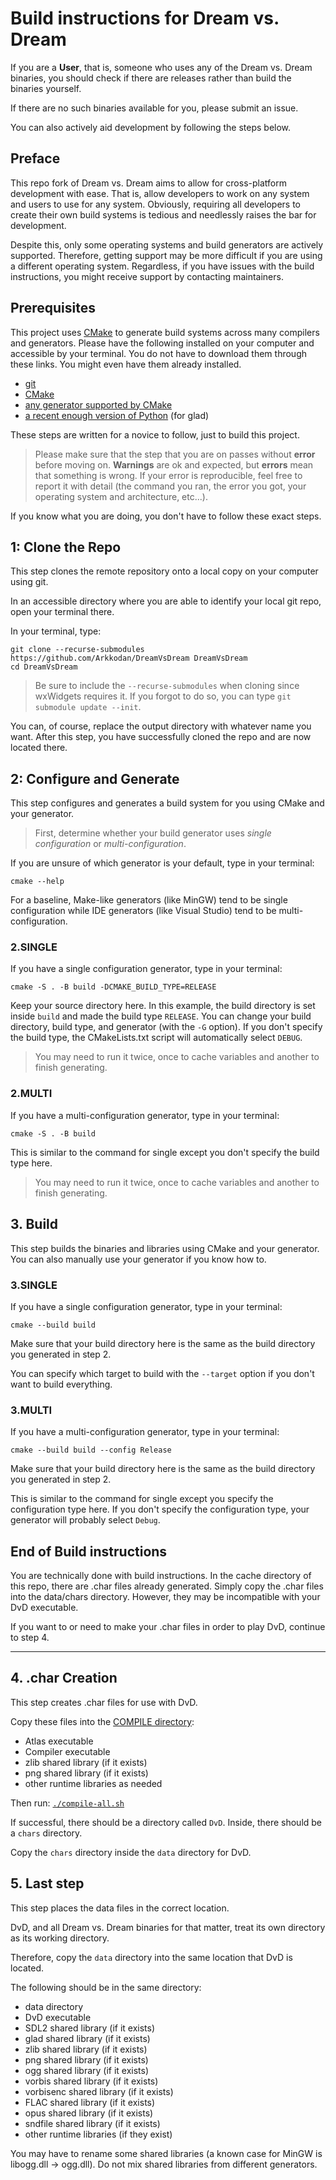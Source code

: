 # Build instructions for Dream vs. Dream

If you are a **User**, that is, someone who uses any of the Dream vs. Dream binaries, you should check if there are releases rather than build the binaries yourself.

If there are no such binaries available for you, please submit an issue.

You can also actively aid development by following the steps below.

## Preface

This repo fork of Dream vs. Dream aims to allow for cross-platform development with ease.
That is, allow developers to work on any system and users to use for any system.
Obviously, requiring all developers to create their own build systems is tedious and needlessly raises the bar for development.

Despite this, only some operating systems and build generators are actively supported.
Therefore, getting support may be more difficult if you are using a different operating system.
Regardless, if you have issues with the build instructions, you might receive support by contacting maintainers.

## Prerequisites

This project uses [CMake](https://cmake.org/) to generate build systems across many compilers and generators.
Please have the following installed on your computer and accessible by your terminal. You do not have to download them through these links. You might even have them already installed.

- [git](https://git-scm.com/downloads)
- [CMake](https://cmake.org/download/)
- [any generator supported by CMake](https://cmake.org/cmake/help/latest/manual/cmake-generators.7.html)
- [a recent enough version of Python](https://www.python.org/downloads/) (for glad)

These steps are written for a novice to follow, just to build this project.

> Please make sure that the step that you are on passes without **error** before moving on.
> **Warnings** are ok and expected, but **errors** mean that something is wrong. If your error is reproducible, feel free to report it with detail (the command you ran, the error you got, your operating system and architecture, etc...).

If you know what you are doing, you don't have to follow these exact steps.

## 1: Clone the Repo

This step clones the remote repository onto a local copy on your computer using git.

In an accessible directory where you are able to identify your local git repo, open your terminal there.

In your terminal, type:

```console
git clone --recurse-submodules https://github.com/Arkkodan/DreamVsDream DreamVsDream
cd DreamVsDream
```

> Be sure to include the `--recurse-submodules` when cloning since wxWidgets requires it.
> If you forgot to do so, you can type `git submodule update --init`.

You can, of course, replace the output directory with whatever name you want.
After this step, you have successfully cloned the repo and are now located there.

## 2: Configure and Generate

This step configures and generates a build system for you using CMake and your generator.

> First, determine whether your build generator uses _single configuration_ or _multi-configuration_.

If you are unsure of which generator is your default, type in your terminal:

```console
cmake --help
```

For a baseline, Make-like generators (like MinGW) tend to be single configuration while IDE generators (like Visual Studio) tend to be multi-configuration.

### 2.SINGLE

If you have a single configuration generator, type in your terminal:

```console
cmake -S . -B build -DCMAKE_BUILD_TYPE=RELEASE
```

Keep your source directory here.
In this example, the build directory is set inside `build` and made the build type `RELEASE`.
You can change your build directory, build type, and generator (with the `-G` option).
If you don't specify the build type, the CMakeLists.txt script will automatically select `DEBUG`.

> You may need to run it twice, once to cache variables and another to finish generating.

### 2.MULTI

If you have a multi-configuration generator, type in your terminal:

```console
cmake -S . -B build
```

This is similar to the command for single except you don't specify the build type here.

> You may need to run it twice, once to cache variables and another to finish generating.

## 3. Build

This step builds the binaries and libraries using CMake and your generator. You can also manually use your generator if you know how to.

### 3.SINGLE

If you have a single configuration generator, type in your terminal:

```console
cmake --build build
```

Make sure that your build directory here is the same as the build directory you generated in step 2.

You can specify which target to build with the `--target` option if you don't want to build everything.

### 3.MULTI

If you have a multi-configuration generator, type in your terminal:

```console
cmake --build build --config Release
```

Make sure that your build directory here is the same as the build directory you generated in step 2.

This is similar to the command for single except you specify the configuration type here.
If you don't specify the configuration type, your generator will probably select `Debug`.

## End of Build instructions

You are technically done with build instructions.
In the cache directory of this repo, there are .char files already generated. Simply copy the .char files into the data/chars directory.
However, they may be incompatible with your DvD executable.

If you want to or need to make your .char files in order to play DvD, continue to step 4.

* * *

## 4. .char Creation

This step creates .char files for use with DvD.

Copy these files into the [COMPILE directory](./COMPILE):

- Atlas executable
- Compiler executable
- zlib shared library (if it exists)
- png shared library (if it exists)
- other runtime libraries as needed

Then run: [`./compile-all.sh`](./COMPILE/compile-all.sh)

If successful, there should be a directory called `DvD`.
Inside, there should be a `chars` directory.

Copy the `chars` directory inside the `data` directory for DvD.

## 5. Last step

This step places the data files in the correct location.

DvD, and all Dream vs. Dream binaries for that matter, treat its own directory as its working directory.

Therefore, copy the `data` directory into the same location that DvD is located.

The following should be in the same directory:

- data directory
- DvD executable
- SDL2 shared library (if it exists)
- glad shared library (if it exists)
- zlib shared library (if it exists)
- png shared library (if it exists)
- ogg shared library (if it exists)
- vorbis shared library (if it exists)
- vorbisenc shared library (if it exists)
- FLAC shared library (if it exists)
- opus shared library (if it exists)
- sndfile shared library (if it exists)
- other runtime libraries (if they exist)

You may have to rename some shared libraries (a known case for MinGW is libogg.dll -> ogg.dll).
Do not mix shared libraries from different generators.
